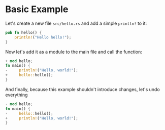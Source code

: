 # Basic Example

Let's create a new file `src/hello.rs` and add a simple `println!` to it:

```rust create: src/hello.rs
pub fn hello() {
    println!("Hello hello!");
}
```

Now let's add it as a module to the main file and call the function:

```rust insert: src/main.rs@0
+ mod hello;
fn main() {
-     println!("Hello, world!");
+     hello::hello();    
}
```

And finally, because this example shouldn't introduce changes, let's undo everything

```rust insert: src/main.rs@0
- mod hello;
fn main() {
-     hello::hello();    
+     println!("Hello, world!");
}
```

```rust delete: src/hello.rs
```

